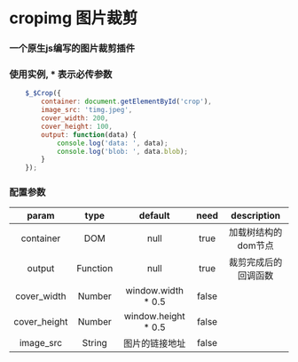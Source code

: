 # cropimg 图片裁剪
### 一个原生js编写的图片裁剪插件

### 使用实例, * 表示必传参数
```javascript
    $_$Crop({
        container: document.getElementById('crop'),
        image_src: 'timg.jpeg',
        cover_width: 200,
        cover_height: 100,
        output: function(data) {
            console.log('data: ', data);
            console.log('blob: ', data.blob);
        }
    });
``` 
### 配置参数
| param        | type          |  default                              |   need   | description                                                  |
|  :----:      |  :----:       |  :----:                               |  :----:  |  :----:                                                      | 
| container    | DOM           |   null                                |   true   | 加载树结构的dom节点                                            |
| output    |   Function       |   null                                |   true   |裁剪完成后的回调函数                                            |
|cover_width|  Number | window.width * 0.5 | false |
|cover_height|  Number | window.height * 0.5 | false |
|image_src|  String | 图片的链接地址 | false |
